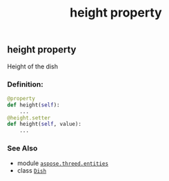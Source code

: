 ﻿---
title: height property
second_title: Aspose.3D for Python via .NET API References
description: 
type: docs
weight: 120
url: /aspose.threed.entities/dish/height/
is_root: false
---

## height property


Height of the dish
### Definition:
```python
@property
def height(self):
    ...
@height.setter
def height(self, value):
    ...
```

### See Also
* module [`aspose.threed.entities`](../../)
* class [`Dish`](/3d/python-net/aspose.threed.entities/dish)

